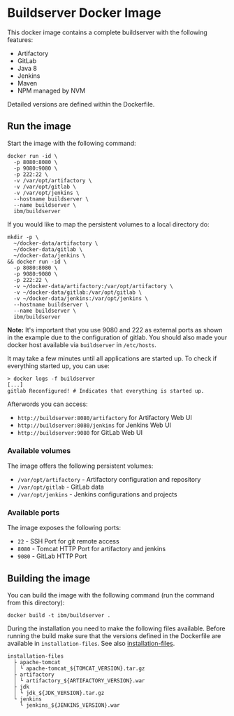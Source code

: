 # Buildserver Docker Image

This docker image contains a complete buildserver with the following features:

* Artifactory
* GitLab
* Java 8
* Jenkins
* Maven
* NPM managed by NVM

Detailed versions are defined within the Dockerfile.

## Run the image

Start the image with the following command:

```
docker run -id \
  -p 8080:8080 \
  -p 9080:9080 \
  -p 222:22 \
  -v /var/opt/artifactory \
  -v /var/opt/gitlab \
  -v /var/opt/jenkins \
  --hostname buildserver \
  --name buildserver \
  ibm/buildserver
```

If you would like to map the persistent volumes to a local directory do:

```
mkdir -p \
  ~/docker-data/artifactory \
  ~/docker-data/gitlab \
  ~/docker-data/jenkins \
&& docker run -id \
  -p 8080:8080 \
  -p 9080:9080 \
  -p 222:22 \
  -v ~/docker-data/artifactory:/var/opt/artifactory \
  -v ~/docker-data/gitlab:/var/opt/gitlab \
  -v ~/docker-data/jenkins:/var/opt/jenkins \
  --hostname buildserver \
  --name buildserver \
  ibm/buildserver
```

**Note:** It's important that you use 9080 and 222 as external ports as shown in the example due to the configuration of gitlab. You should also made your docker host available via `buildserver` in `/etc/hosts`.

It may take a few minutes until all applications are started up. To check if everything started up, you can use:

```
> docker logs -f buildserver
[...]
gitlab Reconfigured! # Indicates that everything is started up.
```

Afterwords you can access:

* `http://buildserver:8080/artifactory` for Artifactory Web UI
* `http://buildserver:8080/jenkins` for Jenkins Web UI
* `http://buildserver:9080` for GitLab Web UI

### Available volumes

The image offers the following persistent volumes:

* `/var/opt/artifactory` - Artifactory configuration and repository
* `/var/opt/gitlab` - GitLab data
* `/var/opt/jenkins` - Jenkins configurations and projects

### Available ports

The image exposes the following ports:

* `22` - SSH Port for git remote access
* `8080` - Tomcat HTTP Port for artifactory and jenkins
* `9080` - GitLab HTTP Port

## Building the image

You can build the image with the following command (run the command from this directory):

```
docker build -t ibm/buildserver .
```

During the installation you need to make the following files available. Before running the build make sure that the versions defined in the Dockerfile are available in `installation-files`. See also [installation-files](../installation-files).

```
installation-files
  ├ apache-tomcat
  │ └ apache-tomcat_${TOMCAT_VERSION}.tar.gz
  ├ artifactory
  │ └ artifactory_${ARTIFACTORY_VERSION}.war
  ├ jdk
  │ └ jdk_${JDK_VERSION}.tar.gz
  └ jenkins
    └ jenkins_${JENKINS_VERSION}.war
```
